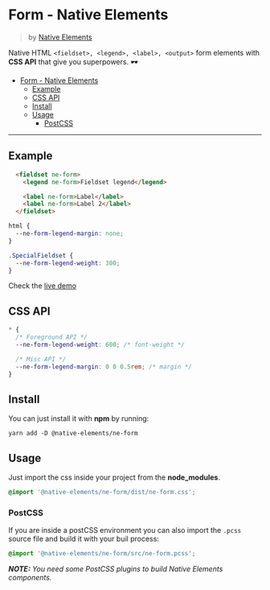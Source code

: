 # Form - Native Elements
> by [Native Elements](https://github.com/equinusocio/native-elements)

Native HTML `<fieldset>, <legend>, <label>, <output>` form elements with **CSS API** that give you superpowers. 🕶

<!-- TOC -->

- [Form - Native Elements](#form---native-elements)
  - [Example](#example)
  - [CSS API](#css-api)
  - [Install](#install)
  - [Usage](#usage)
    - [PostCSS](#postcss)

<!-- /TOC -->

---

## Example

```html
  <fieldset ne-form>
    <legend ne-form>Fieldset legend</legend>

    <label ne-form>Label</label>
    <label ne-form>Label 2</label>
  </fieldset>
```

```css
html {
  --ne-form-legend-margin: none;
}

.SpecialFieldset {
  --ne-form-legend-weight: 300;
}
```

Check the [live demo](https://ne-form.stackblitz.io/)


## CSS API

```css
* {
  /* Foreground API */
  --ne-form-legend-weight: 600; /* font-weight */

  /* Misc API */
  --ne-form-legend-margin: 0 0 0.5rem; /* margin */
}
```

## Install

You can just install it with **npm** by running:
```
yarn add -D @native-elements/ne-form
```


## Usage
Just import the css inside your project from the **node_modules**.
```css
@import '@native-elements/ne-form/dist/ne-form.css';
```

### PostCSS
If you are inside a postCSS environment you can also import the `.pcss` source file and build it with your buil process:
```css
@import '@native-elements/ne-form/src/ne-form.pcss';
```

_**NOTE:** You need some PostCSS plugins to build Native Elements components._